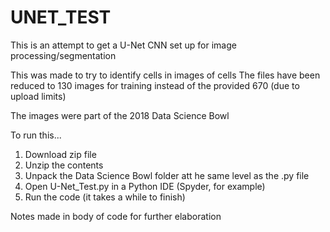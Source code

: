 # UNET_TEST
This is an attempt to get a U-Net CNN set up for image processing/segmentation

This was made to try to identify cells in images of cells
The files have been reduced to 130 images for training instead of the provided 670 (due to upload limits)

The images were part of the 2018 Data Science Bowl

To run this...
1. Download zip file
2. Unzip the contents
3. Unpack the Data Science Bowl folder att he same level as the .py file
4. Open U-Net_Test.py in a Python IDE (Spyder, for example)
5. Run the code (it takes a while to finish) 

Notes made in body of code for further elaboration
